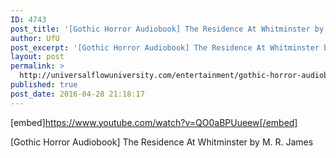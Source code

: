 ```yaml
---
ID: 4743
post_title: '[Gothic Horror Audiobook] The Residence At Whitminster by M. R. James'
author: UfU
post_excerpt: '[Gothic Horror Audiobook] The Residence At Whitminster by M. R. James'
layout: post
permalink: >
  http://universalflowuniversity.com/entertainment/gothic-horror-audiobook-the-residence-at-whitminster-by-m-r-james/
published: true
post_date: 2016-04-28 21:18:17
---
```

[embed]https://www.youtube.com/watch?v=QO0aBPUueew[/embed]<br>
<p>[Gothic Horror Audiobook] The Residence At Whitminster by M. R. James</p>